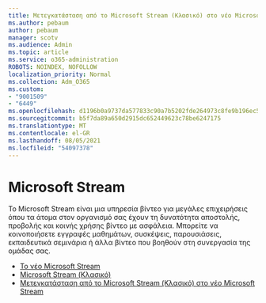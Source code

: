 ```yaml
---
title: Μετεγκατάσταση από το Microsoft Stream (Κλασικό) στο νέο Microsoft Stream
ms.author: pebaum
author: pebaum
manager: scotv
ms.audience: Admin
ms.topic: article
ms.service: o365-administration
ROBOTS: NOINDEX, NOFOLLOW
localization_priority: Normal
ms.collection: Adm_O365
ms.custom:
- "9001509"
- "6449"
ms.openlocfilehash: d1196b0a9737da577833c90a7b5202fde264973c8fe9b196ec55d595315d2a20
ms.sourcegitcommit: b5f7da89a650d2915dc652449623c78be6247175
ms.translationtype: MT
ms.contentlocale: el-GR
ms.lasthandoff: 08/05/2021
ms.locfileid: "54097378"
---
```

# <a name="microsoft-stream"></a>Microsoft Stream

Το Microsoft Stream είναι μια υπηρεσία βίντεο για μεγάλες επιχειρήσεις όπου τα άτομα στον οργανισμό σας έχουν τη δυνατότητα αποστολής, προβολής και κοινής χρήσης βίντεο με ασφάλεια. Μπορείτε να κοινοποιήσετε εγγραφές μαθημάτων, συσκέψεις, παρουσιάσεις, εκπαιδευτικά σεμινάρια ή άλλα βίντεο που βοηθούν στη συνεργασία της ομάδας σας.  

- [Το νέο Microsoft Stream](https://docs.microsoft.com/stream/new-stream)
- [Microsoft Stream (Κλασικό)](https://docs.microsoft.com/stream/overview)
- [Μετεγκατάσταση από το Microsoft Stream (Κλασικό) στο νέο Microsoft Stream](https://docs.microsoft.com/stream/classic-migration)